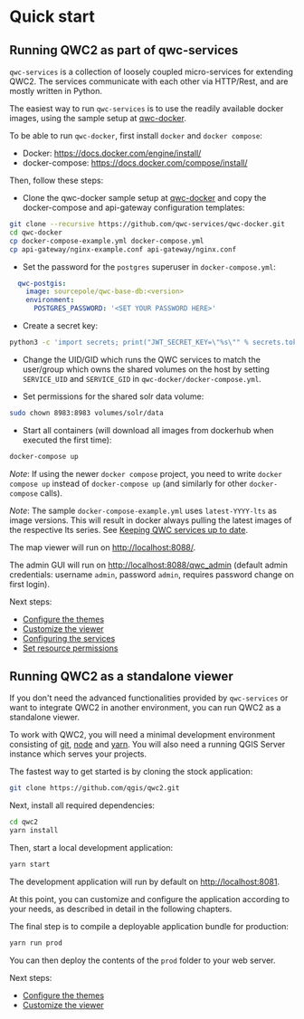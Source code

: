 # Quick start

## Running QWC2 as part of qwc-services

`qwc-services` is a collection of loosely coupled micro-services for extending QWC2. The services communicate with each other via HTTP/Rest, and are mostly written in Python.

The easiest way to run `qwc-services` is to use the readily available docker images, using the sample setup at [qwc-docker](https://github.com/qwc-services/qwc-docker).

To be able to run `qwc-docker`, first install `docker` and `docker compose`:

- Docker: <https://docs.docker.com/engine/install/>
- docker-compose: <https://docs.docker.com/compose/install/>

Then, follow these steps:

- Clone the qwc-docker sample setup at [qwc-docker](https://github.com/qwc-services/qwc-docker) and copy the docker-compose and api-gateway configuration templates:
```bash
git clone --recursive https://github.com/qwc-services/qwc-docker.git
cd qwc-docker
cp docker-compose-example.yml docker-compose.yml
cp api-gateway/nginx-example.conf api-gateway/nginx.conf
```
- Set the password for the `postgres` superuser in `docker-compose.yml`:
```yml
  qwc-postgis:
    image: sourcepole/qwc-base-db:<version>
    environment:
      POSTGRES_PASSWORD: '<SET YOUR PASSWORD HERE>'
```
- Create a secret key:
```bash
python3 -c 'import secrets; print("JWT_SECRET_KEY=\"%s\"" % secrets.token_hex(48))' >.env
```
- Change the UID/GID which runs the QWC services to match the user/group which owns the shared volumes on the host by setting `SERVICE_UID` and `SERVICE_GID` in `qwc-docker/docker-compose.yml`.

- Set permissions for the shared solr data volume:
```bash
sudo chown 8983:8983 volumes/solr/data
```
- Start all containers (will download all images from dockerhub when executed the first time):
```bash
docker-compose up
```

*Note*: If using the newer `docker compose` project, you need to write `docker compose up` instead of `docker-compose up` (and similarly for other `docker-compose` calls).

*Note*: The sample `docker-compose-example.yml` uses `latest-YYYY-lts` as image versions. This will result in docker always pulling the latest images of the respective lts series. See [Keeping QWC services up to date](configuration/../configuration/ServiceConfiguration.md#upgrading).

The map viewer will run on <http://localhost:8088/>.

The admin GUI will run on <http://localhost:8088/qwc_admin> (default admin credentials: username `admin`, password `admin`, requires password change on first login).

Next steps:

- [Configure the themes](configuration/ThemesConfiguration.md)
- [Customize the viewer](configuration/ViewerConfiguration.md)
- [Configuring the services](configuration/../configuration/ServiceConfiguration.md)
- [Set resource permissions](configuration/ResourcesPermissions.md)

## Running QWC2 as a standalone viewer

If you don't need the advanced functionalities provided by `qwc-services` or want to integrate QWC2 in another environment, you can run QWC2 as a standalone viewer.

To work with QWC2, you will need a minimal development environment consisting of [git](https://git-scm.com/), [node](https://nodejs.org/) and [yarn](https://yarnpkg.com). You will also need a running QGIS Server instance which serves your projects.

The fastest way to get started is by cloning the stock application:
```bash
git clone https://github.com/qgis/qwc2.git
```
Next, install all required dependencies:
```bash
cd qwc2
yarn install
```
Then, start a local development application:
```bash
yarn start
```
The development application will run by default on <http://localhost:8081>.

At this point, you can customize and configure the application according to your needs, as described in detail in the following chapters.

The final step is to compile a deployable application bundle for production:
```bash
yarn run prod
```
You can then deploy the contents of the `prod` folder to your web server.

Next steps:

- [Configure the themes](configuration/ThemesConfiguration.md)
- [Customize the viewer](configuration/ViewerConfiguration.md)
